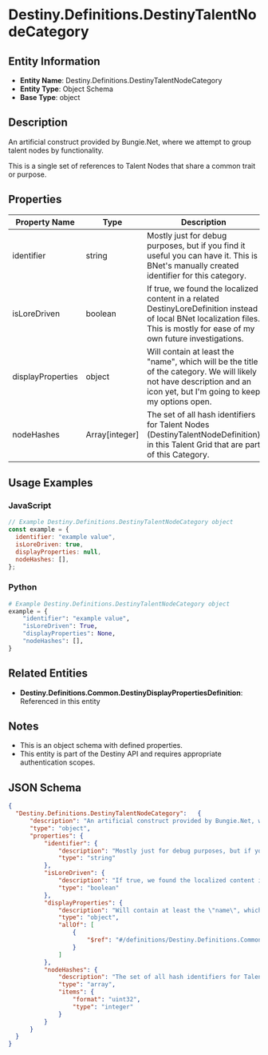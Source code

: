 # Destiny.Definitions.DestinyTalentNodeCategory

## Entity Information
- **Entity Name**: Destiny.Definitions.DestinyTalentNodeCategory
- **Entity Type**: Object Schema
- **Base Type**: object

## Description
An artificial construct provided by Bungie.Net, where we attempt to group talent nodes by functionality.
This is a single set of references to Talent Nodes that share a common trait or purpose.

## Properties

| Property Name | Type | Description | Required |
|---------------|------|-------------|----------|
| identifier | string | Mostly just for debug purposes, but if you find it useful you can have it. This is BNet's manually created identifier for this category. | No |
| isLoreDriven | boolean | If true, we found the localized content in a related DestinyLoreDefinition instead of local BNet localization files. This is mostly for ease of my own future investigations. | No |
| displayProperties | object | Will contain at least the "name", which will be the title of the category. We will likely not have description and an icon yet, but I'm going to keep my options open. | No |
| nodeHashes | Array[integer] | The set of all hash identifiers for Talent Nodes (DestinyTalentNodeDefinition) in this Talent Grid that are part of this Category. | No |

## Usage Examples

### JavaScript
```javascript
// Example Destiny.Definitions.DestinyTalentNodeCategory object
const example = {
  identifier: "example value",
  isLoreDriven: true,
  displayProperties: null,
  nodeHashes: [],
};
```

### Python
```python
# Example Destiny.Definitions.DestinyTalentNodeCategory object
example = {
    "identifier": "example value",
    "isLoreDriven": True,
    "displayProperties": None,
    "nodeHashes": [],
}
```

## Related Entities
- **Destiny.Definitions.Common.DestinyDisplayPropertiesDefinition**: Referenced in this entity

## Notes
- This is an object schema with defined properties.
- This entity is part of the Destiny API and requires appropriate authentication scopes.

## JSON Schema
```json
{
  "Destiny.Definitions.DestinyTalentNodeCategory":   {
      "description": "An artificial construct provided by Bungie.Net, where we attempt to group talent nodes by functionality.\r\nThis is a single set of references to Talent Nodes that share a common trait or purpose.",
      "type": "object",
      "properties": {
          "identifier": {
              "description": "Mostly just for debug purposes, but if you find it useful you can have it. This is BNet's manually created identifier for this category.",
              "type": "string"
          },
          "isLoreDriven": {
              "description": "If true, we found the localized content in a related DestinyLoreDefinition instead of local BNet localization files. This is mostly for ease of my own future investigations.",
              "type": "boolean"
          },
          "displayProperties": {
              "description": "Will contain at least the \"name\", which will be the title of the category. We will likely not have description and an icon yet, but I'm going to keep my options open.",
              "type": "object",
              "allOf": [
                  {
                      "$ref": "#/definitions/Destiny.Definitions.Common.DestinyDisplayPropertiesDefinition"
                  }
              ]
          },
          "nodeHashes": {
              "description": "The set of all hash identifiers for Talent Nodes (DestinyTalentNodeDefinition) in this Talent Grid that are part of this Category.",
              "type": "array",
              "items": {
                  "format": "uint32",
                  "type": "integer"
              }
          }
      }
  }
}
```
